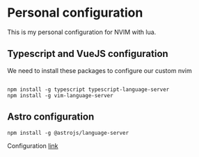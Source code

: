 # Personal configuration

This is my personal configuration for NVIM with lua.


## Typescript and VueJS configuration

We need to install these packages to configure our custom nvim

```console

npm install -g typescript typescript-language-server
npm install -g vim-language-server
```

## Astro configuration

```console
npm install -g @astrojs/language-server

```
Configuration [link](https://github.com/neovim/nvim-lspconfig/blob/master/doc/configs.md#angularls)
